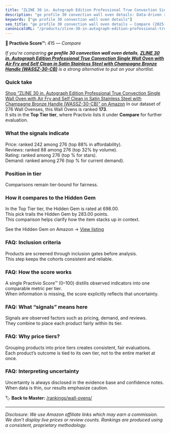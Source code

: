 ```yaml
---
title: "ZLINE 30 in. Autograph Edition Professional True Convection Single Wall Oven with Air Fry and Self Clean in Satin Stainless Steel with Champagne Bronze Handle (WASSZ-30-CB)"
description: "ge profile 30 convection wall oven details: Data-driven ranking using the Practivio Score™. Positioned by quality, value, demand, findability, momentum."
keywords: ["ge profile 30 convection wall oven details"]
seo_title: "ge profile 30 convection wall oven details — Compare (2025)"
canonicalURL: "/products/zline-30-in-autograph-edition-professional-true-convection-single-wall-oven-with-air-fry-and-self-clean-in-satin-stainless-steel-with-champagne-bronze-handle-wassz-30-cb-B0DG611P9R/"
---
```


**🛒 Practivio Score™:** 415 — _Compare_


*If you're comparing **ge profile 30 convection wall oven details**, **[ZLINE 30 in. Autograph Edition Professional True Convection Single Wall Oven with Air Fry and Self Clean in Satin Stainless Steel with Champagne Bronze Handle (WASSZ-30-CB)](https://www.amazon.com/dp/B0DG611P9R?tag=practivio-20)** is a strong alternative to put on your shortlist.*
### Quick take
[Shop “ZLINE 30 in. Autograph Edition Professional True Convection Single Wall Oven with Air Fry and Self Clean in Satin Stainless Steel with Champagne Bronze Handle (WASSZ-30-CB)” on Amazon](https://www.amazon.com/dp/B0DG611P9R?tag=practivio-20)
In our dataset of 276 Wall Ovenses, this Wall Ovens is ranked **173**.  
It sits in the **Top Tier tier**, where Practivio lists it under **Compare** for further evaluation.

### What the signals indicate
Price: ranked 242 among 276 (top 88% in affordability).  
Reviews: ranked 88 among 276 (top 32% by volume).  
Rating: ranked  among 276 (top % for stars).  
Demand: ranked  among 276 (top % for current demand).

### Position in tier
Comparisons remain tier-bound for fairness.

### How it compares to the Hidden Gem
In the Top Tier tier, the Hidden Gem is rated at 698.00.  
This pick trails the Hidden Gem by 283.00 points.  
This comparison helps clarify how the item stacks up in context.  

See the Hidden Gem on Amazon → [View listing](https://www.amazon.com/dp/B00N45FU58?tag=practivio-20)

### FAQ: Inclusion criteria
Products are screened through inclusion gates before analysis.  
This step keeps the cohorts consistent and reliable.

### FAQ: How the score works
A single Practivio Score™ (0–100) distills observed indicators into one comparable metric per tier.  
When information is missing, the score explicitly reflects that uncertainty.

### FAQ: What “signals” means here
Signals are observed factors such as pricing, demand, and reviews.  
They combine to place each product fairly within its tier.

### FAQ: Why price tiers?
Grouping products into price tiers creates consistent, fair evaluations.  
Each product’s outcome is tied to its own tier, not to the entire market at once.

### FAQ: Interpreting uncertainty
Uncertainty is always disclosed in the evidence base and confidence notes.  
When data is thin, our results emphasize caution.

<!-- Missing template for Compare/CompareWithinPriceClass -->


🏷️ **Back to Master:** [/rankings/wall-ovens/](/rankings/wall-ovens/)

---
_Disclosure: We use Amazon affiliate links which may earn a commission. We don’t display live prices or review counts. Rankings are produced using a consistent, proprietary methodology._
